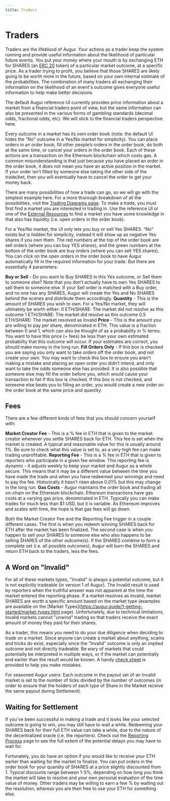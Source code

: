 ```yaml
---
title: Traders
---
```

# Traders 

Traders are the lifeblood of Augur. Your actions as a trader keep the system running and provide useful information about the likelihood of particular future events. You put your money where your mouth is by exchanging ETH for SHARES (an [ERC 20](https://en.wikipedia.org/wiki/ERC-20) token) of a particular market outcome, at a specific price. As a trader trying to profit, you believe that those SHARES are likely going to be worth more in the future, based on your own internal estimate of the probabilities. The combination of many traders all exchanging their information on the likelihood of an event's outcome gives everyone useful information to help make better decisions.

The default Augur reference UI currently provides price information about a market from a financial traders point of view, but the same information can also be presented in the various forms of gambling standards (decimal odds, fractional odds, etc). We will stick to the financial traders perspective here.

Every outcome in a market has its own order book (note: the default UI hides the “No” outcome in a Yes/No market for simplicity). You can place orders in an order book, fill other people’s orders in the order book, do both at the same time, or cancel your orders in the order book. Each of these actions are a transaction on the Ethereum blockchain which costs gas. A common misunderstanding is that just because you have placed an order in the order book, it does not mean you have an active position in the market. If your order isn’t filled by someone else taking the other side of the trade/bet, then you will eventually have to cancel the order to get your money back.

There are many possibilities of how a trade can go, so we will go with the simplest example here. For a more thorough breakdown of all the possibilities, visit the [Trading Diagrams page](https://augur.guide/3-traders/trading-diagrams.html). To make a trade, you must first find a market you are interested in trading in. Use the reference UI or one of the [External Resources](https://augur.guide/5-external-resources.html) to find a market you have some knowledge in that also has liquidity (i.e. open orders in the order book). 

For a Yes/No market, the UI only lets you buy or sell Yes SHARES. “No” exists but is hidden for simplicity, instead it will show up as negative Yes shares if you own them. The red numbers at the top of the order book are sell orders (where you can buy YES shares), and the green numbers at the bottom of the order book are buy orders (where you can sell YES shares). You can click on the open orders in the order book to have Augur automatically fill in the required information for your trade. But there are essentially 4 parameters:

**Buy or Sell** - Do you want to Buy SHARES in this Yes outcome, or Sell them to someone else? Note that you don’t actually have to own Yes SHARES to sell them to someone else. If your Sell order is matched with a Buy order, and no one has any SHARES, Augur will create the Yes and No SHARES behind the scenes and distribute them accordingly.
**Quantity** - This is the amount of SHARES you wish to own. For a Yes/No market, they will ultimately be worth either:
0 ETH/SHARE: The market did not resolve as this outcome
1 ETH/SHARE: The market did resolve as this outcome
0.5 ETH/SHARE: The market resolved as Invalid 
**Price** - This is the amount you are willing to pay per share, denominated in ETH. This value is a fraction between 0 and 1, which can also be thought of as a probability in % terms. You want to have this price (+ fees) be less than your own estimated probability that this outcome will occur. If your estimates are correct, you should make money in the long run.
**Fill Orders Only** - If this box is checked you are saying you only want to take orders off the order book, and not create your own. You may want to check this box to ensure you aren’t making a mistake and placing an open order you didn’t intend, and only want to take the odds someone else has provided. It is also possible that someone else may fill the order before you, which would cause your transaction to fail if this box is checked. If this box is not checked, and someone else beats you to filling an order, you would create a new order on the order book at the same price and quantity.

## Fees

There are a few different kinds of fees that you should concern yourself with:

**Market Creator Fee** - This is a % fee in ETH that is given to the market creator whenever you settle SHARES back for ETH. This fee is set when the market is created. A typical and reasonable value for this is usually around 1%. Be sure to check what this value is set to, as a very high fee can make trading unprofitable.
**Reporting Fee** - This is a % fee in ETH that is given to reporters who participate in a given fee window. This reporting fee is dynamic - it adjusts weekly to keep your market and Augur as a whole secure. This means that it may be a different value between the time you have made the trade and when you have redeemed your winnings and need to pay the fee. Historically it hasn’t risen above 0.01% but this may change in the long run.
**Gas Costs** - Augur maintains the order book and trading all on-chain on the Ethereum blockchain. Ethereum transactions have gas costs at a varying gas price, denominated in ETH. Typically you can make trades for much less than $1 USD, but it is variable. As Ethereum improves and scales with time, the hope is that gas fees will go down.

Both the Market Creator Fee and the Reporting Fee trigger in a couple different cases. The first is when you redeem winning SHARES back for ETH after the market has been finalized. The second case is when you happen to sell your SHARES to someone else who also happens to be selling SHARES of the other outcome(s). If the SHARES combine to form a complete set (i.e. all possible outcomes), Augur will burn the SHARES and return ETH back to the traders, less the fees.

## A Word on "Invalid"

For all of these markets types, "Invalid" is always a potential outcome, but it is not explicitly tradeable (in version 1 of Augur). The Invalid result is used by reporters when the truthful answer was not apparent at the time the market entered the reporting phase. If a market resolves as Invalid, market SHARES are worth a specific amount based on the market type (examples are available on the [Market Types](https://augur.guide/1-getting-started/market-types.html page). Unfortunately, due to technical limitations, Invalid markets cannot "unwind" trading so that traders receive the exact amount of money they paid for their shares.

As a trader, this means you need to do your due diligence when deciding to trade on a market. Since anyone can create a market about anything, scams and tricks do exist, especially since the “Invalid” outcome is only an implied outcome and not directly tradeable. Be wary of markets that could potentially be interpreted in multiple ways, or if the market can potentially end earlier than the result would be known. A handy [check sheet](https://augur.guide/3-traders/checksheet.html) is provided to help you make mistakes.

For seasoned Augur users: Each outcome in the payout set of an Invalid market is set to the number of ticks divided by the number of outcomes (in order to ensure that the holders of each type of Share in the Market receive the same payout during Settlement).

## Waiting for Settlement

If you’ve been successful in making a trade and it looks like your selected outcome is going to win, you may still have to wait a while. Redeeming your SHARES back for their full ETH value can take a while, due to the nature of the decentralized oracle (i.e. the reporters). Check out the [Reporting Process](https://augur.guide/4-reporters/1-reporting-process.html) page to see the full extent of the potential delays you may have to wait for. 

Fortunately, you do have an option if you would like to receive your ETH earlier than waiting for the market to finalize. You can put orders in the order book for your quantity of SHARES at a price slightly discounted from 1. Typical discounts range between 1-5%, depending on how long you think the market will take to resolve and your own personal evaluation of the time value of money. Other traders may be willing to earn a few % by waiting out the resolution, whereas you are then free to use your ETH for something else.
